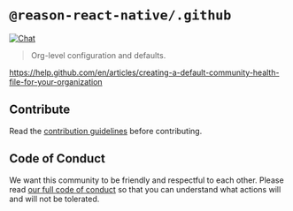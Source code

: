 # `@reason-react-native/.github`

[![Chat](https://img.shields.io/discord/235176658175262720.svg?logo=discord&colorb=blue)](https://reason-react-native.github.io/discord/)

> Org-level configuration and defaults.

<https://help.github.com/en/articles/creating-a-default-community-health-file-for-your-organization>

## Contribute

Read the [contribution guidelines](./CONTRIBUTING.md) before contributing.

## Code of Conduct

We want this community to be friendly and respectful to each other. Please read
[our full code of conduct](./CODE_OF_CONDUCT.md) so that you can understand what
actions will and will not be tolerated.
